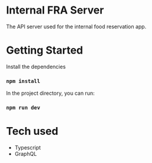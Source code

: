 # Internal FRA Server
The API server used for the internal food reservation app.

# Getting Started
Install the dependencies
### `npm install`

In the project directory, you can run:
### `npm run dev`

# Tech used
* Typescript
* GraphQL
